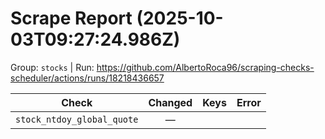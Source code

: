 # Scrape Report (2025-10-03T09:27:24.986Z)

Group: `stocks`  |  Run: https://github.com/AlbertoRoca96/scraping-checks-scheduler/actions/runs/18218436657

| Check | Changed | Keys | Error |
|---|:---:|:--|:--|
| `stock_ntdoy_global_quote` | — |  |  |
